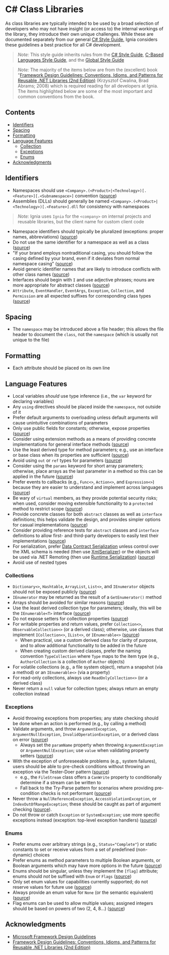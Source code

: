 # C# Class Libraries

As class libraries are typically intended to be used by a broad selection of developers who may not have insight (or access to) the internal workings of the library, they introduce their own unique challenges. While these are documented separately from our general [C# Style Guide](../C%23/README.md), Ignia considers these guidelines a best practice for all C# development.

> *Note:* This style guide inherits rules from the [C# Style Guide](../C%23/README.md), [C-Based Languages Style Guide](../README.md), and the [Global Style Guide](../../README.md)

> *Note:* The majority of the items below are from the (excellent) book "[Framework Design Guidelines: Conventions, Idioms, and Patterns for Reusable .NET Libraries (2nd Edition)](http://www.amazon.com/Framework-Design-Guidelines-Conventions-Libraries/dp/0321545613) (Krzysztof Cwalina, Brad Abrams; 2008) which is required reading for all developers at Ignia. The items highlighted below are some of the most important and common conventions from the book.

## Contents
- [Identifiers](#identifiers)
- [Spacing](#spacing)
- [Formatting](#formatting)
- [Language Features](#language-features)
  - [Collection](#colletions)
  - [Exceptions](#exceptions)
  - [Enums](#enums)
- [Acknowledgments](#acknowledgments)

## Identifiers
- Namespaces should use `<Company>.(<Product>|<Technology>)[.<Feature>][.<Subnamespace>]` convention ([source](https://msdn.microsoft.com/en-us/library/ms229026%28v=vs.110%29.aspx))
- Assemblies (DLLs) should generally be named `<Company>.(<Product>|<Technology>)[.<Feature>].dll` for consistency with namespaces

> *Note:* Ignia uses `Ignia` for the `<company>` on internal projects and reusable libraries, but the client name for custom client code

- Namespace identifiers should typically be pluralized (exceptions: proper names, abbreviations) ([source](https://msdn.microsoft.com/en-us/library/ms229026(v=vs.110).aspx))
- Do not use the same identifier for a namespace as well as a class ([source](https://msdn.microsoft.com/en-us/library/ms229026(v=vs.110).aspx))
- "If your brand employs nontraditional casing, you should follow the casing defined by your brand, even if it deviates from normal namespace casing" ([source](https://msdn.microsoft.com/en-us/library/ms229026(v=vs.110).aspx))
- Avoid generic identifier names that are likely to introduce conflicts with other class names ([source](https://msdn.microsoft.com/en-us/library/ms229026(v=vs.110).aspx))
- Interfaces should begin with `I` and use adjective phrases; nouns are more appropriate for abstract classes ([source](https://msdn.microsoft.com/en-us/library/ms229040(v=vs.110).aspx))
- `Attribute`, `EventHandler`, `EventArgs`, `Exception`, `Collection`, and `Permission` are all expected suffixes for corresponding class types ([source](https://msdn.microsoft.com/en-us/library/ms229040(v=vs.110).aspx))

## Spacing
- The `namespace` may be introduced above a file header; this allows the file header to document the `class`, not the `namespace` (which is usually not unique to the file)

## Formatting
- Each attribute should be placed on its own line

## Language Features
- Local variables *should* use type inference (i.e., the `var` keyword for declaring variables)
- Any `using` directives should be placed inside the `namespace`, not outside of it
- Prefer default arguments to overloading unless default arguments will cause unintuitive combinations of parameters
- Only use public fields for constants; otherwise, expose properties ([source](https://msdn.microsoft.com/en-us/library/ms229057(v=vs.110).aspx))
- Consider using extension methods as a means of providing concrete implementations for general interface methods ([source](https://msdn.microsoft.com/en-us/library/dn169395(v=vs.110).aspx))
- Use the least derived type for method parameters; e.g., use an interface or base class when its properties are sufficient ([source](https://msdn.microsoft.com/en-us/library/ms229015(v=vs.110).aspx))
- Avoid using `out` or `ref` types for parameters ([source](https://msdn.microsoft.com/en-us/library/ms229015(v=vs.110).aspx))
- Consider using the `params` keyword for short array parameters; otherwise, place arrays as the last parameter in a method so this can be applied in the future ([source](https://msdn.microsoft.com/en-us/library/ms229015(v=vs.110).aspx))
- Prefer events to callbacks (e.g., `Func<>`, `Action<>`, and `Expression<>`) because they are easier to understand and implement across languages ([source](https://msdn.microsoft.com/en-us/library/ms229041(v=vs.110).aspx))
- Be wary of `virtual` members, as they provide potential security risks; when used, consider moving extensible functionality to a `protected` method to restrict scope ([source](https://msdn.microsoft.com/en-us/library/ms229044(v=vs.110).aspx))
- Provide concrete classes for both `abstract` classes as well as `interface` definitions; this helps validate the design, and provides simpler options for casual implementations ([source](https://msdn.microsoft.com/en-us/library/ms229019(v=vs.110).aspx))
- Consider providing reference tests for `abstract` classes and `interface` definitions to allow first- and third-party developers to easily test their implementations ([source](https://msdn.microsoft.com/en-us/library/ms229019(v=vs.110).aspx))
- For serialization, prefer [Data Contract Serialization](https://msdn.microsoft.com/en-us/library/system.runtime.serialization.datacontractattribute(v=vs.110).aspx) unless control over the XML schema is needed (then use [XmlSerializer](https://msdn.microsoft.com/en-us/library/system.xml.serialization.xmlserializer(v=vs.110).aspx)) or the objects will be used via .NET Remoting (then use [Runtime Serialization](https://msdn.microsoft.com/en-us/library/system.serializableattribute(v=vs.110).aspx)) ([source](https://msdn.microsoft.com/en-us/library/dn169405(v=vs.110).aspx))
- Avoid use of nested types

### Collections
- `Dictionary<>`, `Hashtable`, `ArrayList`, `List<>`, and `IEnumerator` objects should not be exposed publicly ([source](https://msdn.microsoft.com/en-us/library/dn169389(v=vs.110).aspx))
 - `IEnumerator` may be returned as the result of a `GetEnumerator()` method
 - Arrays should be avoided for similar reasons ([source](https://msdn.microsoft.com/en-us/library/k2604h5s(v=vs.110).aspx))
- Use the least derived collection type for parameters; ideally, this will be the `IEnumerable<T>` interface ([source](https://msdn.microsoft.com/en-us/library/dn169389(v=vs.110).aspx))
- Do not expose setters for collection properties ([source](https://msdn.microsoft.com/en-us/library/dn169389(v=vs.110).aspx))
- For writable properties and return values, prefer `Collection<>`, `ObservableCollection<>` (or a derived class); otherwise, use classes that implement `ICollection<>`, `IList<>`, or `IEnumerable<>` ([source](https://msdn.microsoft.com/en-us/library/dn169389(v=vs.110).aspx))
  - When practical, use a custom derived class for clarity of purpose, and to allow additional functionality to be added in the future
  - When creating custom derived classes, prefer the naming convention `TypeCollection` where `Type` maps to the item type (e.g., `AuthorCollection` is a collection of `Author` objects)
- For volatile collections (e.g., a file system object), return a snapshot (via a method) or an `IEnumerable<>` (via a property)
- For read-only collections, always use `ReadOnlyCollection<>` (or a derived class)
- Never return a `null` value for collection types; always return an empty collection instead

### Exceptions
- Avoid throwing exceptions from properties; any state checking should be done when an action is performed (e.g., by calling a method)
- Validate arguments, and throw `ArgumentException`, `ArgumentNullException`, `InvalidOperationException`, or a derived class on error ([source](https://msdn.microsoft.com/en-us/library/ms229015(v=vs.110).aspx))
  - Always set the `paramName` property when throwing `ArgumentException` or `ArgumentNullException`; use `value` when validating property setters ([source](https://msdn.microsoft.com/en-us/library/ms229007(v=vs.110).aspx))
- With the exception of unforeseeable problems (e.g., system failures), users should be able to pre-check conditions without throwing an exception via the Tester-Doer pattern ([source](https://msdn.microsoft.com/en-us/library/ms229030(v=vs.110).aspx))
  - e.g., the `FileStream` class offers a `CanWrite` property to conditionally determine if a stream can be written to
  - Fall back to the Try-Parse pattern for scenarios where providing pre-condition checks is not performant ([source](https://msdn.microsoft.com/en-us/library/ms229009(v=vs.110).aspx))
- Never throw a `NullReferenceException`, `AccessViolationException`, or `IndexOutOfRangeException`; these should be caught as part of argument checking ([source](https://msdn.microsoft.com/en-us/library/ms229007(v=vs.110).aspx)).
- Do not throw or catch `Exception` or `SystemException`; use more specific exceptions instead (exception: top-level exception handlers) ([source](https://msdn.microsoft.com/en-us/library/ms229007(v=vs.110).aspx))

### Enums
- Prefer enums over arbitrary strings (e.g., `Status="Complete"`) or static constants to set or receive values from a set of predefined (non-dynamic) choices
- Prefer enums as method parameters to multiple Boolean arguments, or Boolean arguments which may have more options in the future ([source](https://msdn.microsoft.com/en-us/library/ms229015(v=vs.110).aspx))
- Enums should be singular, unless they implement the `[flag]` attribute; enums should *not* be suffixed with `Enum` or `Flags` ([source](https://msdn.microsoft.com/en-us/library/ms229040(v=vs.110).aspx))
- Only set enum values for capabilities currently supported; do not reserve values for future use ([source](https://msdn.microsoft.com/en-us/library/ms229058(v=vs.110).aspx))
- Always provide an enum value for `None` (or the semantic equivalent) ([source](https://msdn.microsoft.com/en-us/library/ms229058(v=vs.110).aspx))
- Flag enums can be used to allow multiple values; assigned integers should be based on powers of two (2, 4, 8...) ([source](https://msdn.microsoft.com/en-us/library/ms229058(v=vs.110).aspx))

## Acknowledgments
- [Microsoft Framework Design Guidelines](https://msdn.microsoft.com/en-us/library/ms229042(v=vs.110).aspx)
- [Framework Design Guidelines: Conventions, Idioms, and Patterns for Reusable .NET Libraries (2nd Edition)](http://www.amazon.com/Framework-Design-Guidelines-Conventions-Libraries/dp/0321545613)

